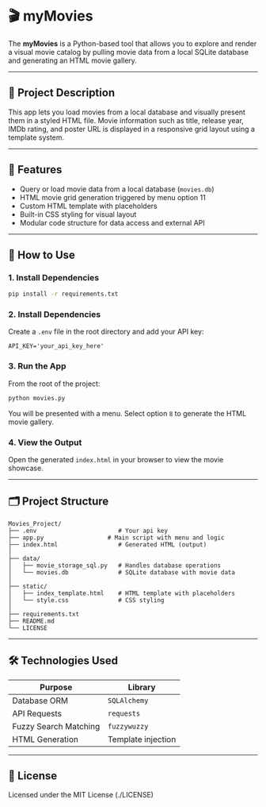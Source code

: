 # 🎬 myMovies

The **myMovies** is a Python-based tool that allows you to explore and render a visual movie catalog by pulling movie data from a local SQLite database and generating an HTML movie gallery. 

---

## 📌 Project Description

This app lets you load movies from a local database and visually present them in a styled HTML file. Movie information such as title, release year, IMDb rating, and poster URL is displayed in a responsive grid layout using a template system.

---

## 🧩 Features

- Query or load movie data from a local database (`movies.db`)
- HTML movie grid generation triggered by menu option 11
- Custom HTML template with placeholders
- Built-in CSS styling for visual layout
- Modular code structure for data access and external API

---

## 🚀 How to Use

### 1. Install Dependencies

```bash
pip install -r requirements.txt
```

### 2. Install Dependencies

Create a `.env` file in the root directory and add your API key:

```env
API_KEY='your_api_key_here'
```

### 3. Run the App

From the root of the project:

```bash
python movies.py
```

You will be presented with a menu. Select option `8` to generate the HTML movie gallery.

### 4. View the Output

Open the generated `index.html` in your browser to view the movie showcase.

---

## 🗂️ Project Structure

```
Movies_Project/
├── .env                       # Your api key
├── app.py                  # Main script with menu and logic
├── index.html                 # Generated HTML (output)
│
├── data/
│   ├── movie_storage_sql.py   # Handles database operations
│   └── movies.db              # SQLite database with movie data
│
├── static/
│   ├── index_template.html    # HTML template with placeholders
│   └── style.css              # CSS styling
│
├── requirements.txt
├── README.md
└── LICENSE
```

---

## 🛠️ Technologies Used

| Purpose              | Library             |
|----------------------|---------------------|
| Database ORM         | `SQLAlchemy`        |
| API Requests         | `requests`          |
| Fuzzy Search Matching| `fuzzywuzzy`        |
| HTML Generation      | Template injection  |


---

## 📄 License

Licensed under the MIT License (./LICENSE)